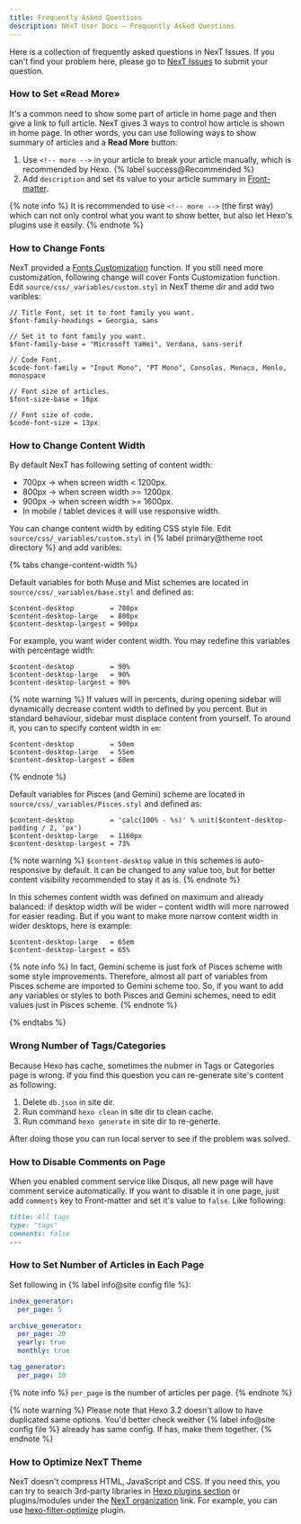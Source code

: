 ```yaml
---
title: Frequently Asked Questions
description: NexT User Docs – Frequently Asked Questions
---
```


Here is a collection of frequently asked questions in NexT Issues. If you can't find your problem here, please go to [NexT Issues](https://github.com/theme-next/hexo-theme-next/issues) to submit your question.

### How to Set «Read More»

It's a common need to show some part of article in home page and then give a link to full article. NexT gives 3 ways to control how article is shown in home page. In other words, you can use following ways to show summary of articles and a **Read More** button:

1. Use `<!-- more -->` in your article to break your article manually, which is recommended by Hexo. {% label success@Recommended %}
2. Add `description` and set its value to your article summary in [Front-matter](https://hexo.io/docs/front-matter).

{% note info %}
It is recommended to use `<!-- more -->` (the first way) which can not only control what you want to show better, but also let Hexo's plugins use it easily.
{% endnote %}

### How to Change Fonts

NexT provided a [Fonts Customization](/docs/theme-settings#Fonts-Customization) function. If you still need more customization, following change will cover Fonts Customization function. Edit `source/css/_variables/custom.styl` in NexT theme dir and add two varibles:

```styl source/css/_custom/custom.styl
// Title Font, set it to font family you want.
$font-family-headings = Georgia, sans

// Set it to font family you want.
$font-family-base = "Microsoft YaHei", Verdana, sans-serif

// Code Font.
$code-font-family = "Input Mono", "PT Mono", Consolas, Monaco, Menlo, monospace

// Font size of articles.
$font-size-base = 16px

// Font size of code.
$code-font-size = 13px
```

### How to Change Content Width

By default NexT has following setting of content width:

* 700px → when screen width < 1200px.
* 800px → when screen width >= 1200px.
* 900px → when screen width >= 1600px.
* In mobile / tablet devices it will use responsive width.

You can change content width by editing CSS style file. Edit `source/css/_variables/custom.styl` in {% label primary@theme root directory %} and add varibles:

{% tabs change-content-width %}
<!-- tab Muse / Mist schemes -->
Default variables for both Muse and Mist schemes are located in `source/css/_variables/base.styl` and defined as:

```styl next/source/css/_variables/base.styl
$content-desktop         = 700px
$content-desktop-large   = 800px
$content-desktop-largest = 900px
```

For example, you want wider content width. You may redefine this variables with percentage width:

```styl next/source/css/_variables/custom.styl
$content-desktop         = 90%
$content-desktop-large   = 90%
$content-desktop-largest = 90%
```

{% note warning %}
If values will in percents, during opening sidebar will dynamically decrease content width to defined by you percent.
But in standard behaviour, sidebar must displace content from yourself.
To around it, you can to specify content width in `em`:

```styl next/source/css/_variables/custom.styl
$content-desktop         = 50em
$content-desktop-large   = 55em
$content-desktop-largest = 60em
```
{% endnote %}
<!-- endtab -->

<!-- tab Pisces / Gemini schemes -->
Default variables for Pisces (and Gemini) scheme are located in `source/css/_variables/Pisces.styl` and defined as:

```styl next/source/css/_variables/Pisces.styl
$content-desktop         = 'calc(100% - %s)' % unit($content-desktop-padding / 2, 'px')
$content-desktop-large   = 1160px
$content-desktop-largest = 73%
```

{% note warning %}
`$content-desktop` value in this schemes is auto-responsive by default. It can be changed to any value too, but for better content visibility recommended to stay it as is.
{% endnote %}

In this schemes content width was defined on maximum and already balanced: if desktop width will be wider – content width will more narrowed for easier reading. But if you want to make more narrow content width in wider desktops, here is example:

```styl next/source/css/_variables/custom.styl
$content-desktop-large   = 65em
$content-desktop-largest = 65%
```

{% note info %}
In fact, Gemini scheme is just fork of Pisces scheme with some style improvements.
Therefore, almost all part of variables from Pisces scheme are imported to Gemini scheme too.
So, if you want to add any variables or styles to both Pisces and Gemini schemes, need to edit values just in Pisces scheme.
{% endnote %}
<!-- endtab -->
{% endtabs %}

### Wrong Number of Tags/Categories

Because Hexo has cache, sometimes the nubmer in Tags or Categories page is wrong. If you find this question you can re-generate site's content as following:

1. Delete `db.json` in site dir.
2. Run command `hexo clean` in site dir to clean cache.
3. Run command `hexo generate` in site dir to re-generte.

After doing those you can run local server to see if the problem was solved.

### How to Disable Comments on Page

When you enabled comment service like Disqus, all new page will have comment service automatically. If you want to disable it in one page, just add `comments` key to Front-matter and set it's value to `false`. Like following:

```md your-post.md
title: All tags
type: "tags"
comments: false
---
```

### How to Set Number of Articles in Each Page

Set following in {% label info@site config file %}:

```yml next/_config.yml
index_generator:
  per_page: 5

archive_generator:
  per_page: 20
  yearly: true
  monthly: true

tag_generator:
  per_page: 10
```

{% note info %}
`per_page` is the number of articles per page.
{% endnote %}

{% note warning %}
Please note that Hexo 3.2 doesn't allow to have duplicated same options. You'd better check weither {% label info@site config file %} already has same config. If has, make them together.
{% endnote %}

### How to Optimize NexT Theme

NexT doesn't compress HTML, JavaScript and CSS. If you need this, you can try to search 3rd-party libraries in [Hexo plugins section](https://hexo.io/plugins/) or plugins/modules under the [NexT organization](https://github.com/theme-next) link. For example, you can use [hexo-filter-optimize](https://github.com/theme-next/hexo-filter-optimize) plugin.
